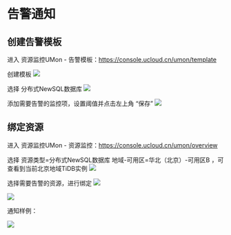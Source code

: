 # 告警通知

## 创建告警模板

进入 资源监控UMon - 告警模板：https://console.ucloud.cn/umon/template

创建模板
![](http://tidb-docs.cn-bj.ufileos.com/monitortemp001.png)

选择 分布式NewSQL数据库
![](http://tidb-docs.cn-bj.ufileos.com/monitortemp002.png)

添加需要告警的监控项，设置阈值并点击左上角 “保存”
![](http://tidb-docs.cn-bj.ufileos.com/monitortemp003.png)

## 绑定资源

进入 资源监控UMon - 资源监控：https://console.ucloud.cn/umon/overview

选择 资源类型=分布式NewSQL数据库 地域-可用区=华北（北京）-可用区B ，可查看到当前北京地域TiDB实例
![](http://tidb-docs.cn-bj.ufileos.com/monitortemp004.png)

选择需要告警的资源，进行绑定
![](http://tidb-docs.cn-bj.ufileos.com/monitortemp005.png)

![](http://tidb-docs.cn-bj.ufileos.com/monitortemp006.png)

通知样例：

![](http://tidb-docs.cn-bj.ufileos.com/temp.png)
